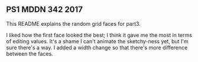 ## PS1 MDDN 342 2017

This README explains the random grid faces for part3. 

I liked how the first face looked the best; I think it gave me the most in terms of editing values. It's a shame I can't animate the sketchy-ness yet, but I'm sure there's a way. I added a width change so that there's more difference between the faces.